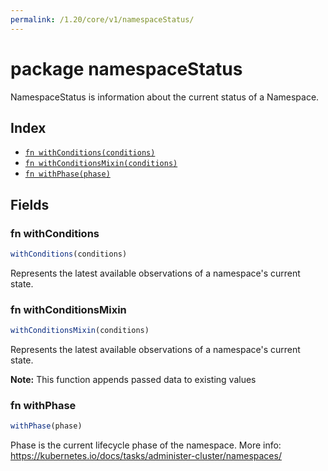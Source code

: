 ```yaml
---
permalink: /1.20/core/v1/namespaceStatus/
---
```


# package namespaceStatus

NamespaceStatus is information about the current status of a Namespace.

## Index

* [`fn withConditions(conditions)`](#fn-withconditions)
* [`fn withConditionsMixin(conditions)`](#fn-withconditionsmixin)
* [`fn withPhase(phase)`](#fn-withphase)

## Fields

### fn withConditions

```ts
withConditions(conditions)
```

Represents the latest available observations of a namespace's current state.

### fn withConditionsMixin

```ts
withConditionsMixin(conditions)
```

Represents the latest available observations of a namespace's current state.

**Note:** This function appends passed data to existing values

### fn withPhase

```ts
withPhase(phase)
```

Phase is the current lifecycle phase of the namespace. More info: https://kubernetes.io/docs/tasks/administer-cluster/namespaces/